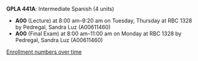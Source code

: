 **GPLA 441A**: Intermediate Spanish (4 units)

- **A00** (Lecture) at 8:00 am–9:20 am on Tuesday, Thursday at RBC 1328 by Pedregal, Sandra Luz (A00611460)
- **A00** (Final Exam) at 8:00 am–11:00 am on Monday at RBC 1328 by Pedregal, Sandra Luz (A00611460)

[Enrollment numbers over time](./GPLA441A.tsv)
